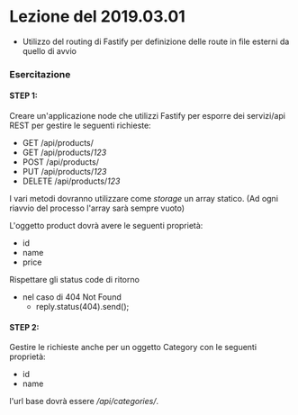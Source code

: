 # Lezione del 2019.03.01

* Utilizzo del routing di Fastify per definizione delle route in file esterni da quello di avvio

### Esercitazione

#### STEP 1:

Creare un'applicazione node che utilizzi Fastify per esporre dei servizi/api REST per gestire le seguenti richieste:

* GET       /api/products/
* GET       /api/products/*123*
* POST      /api/products/
* PUT       /api/products/*123*
* DELETE    /api/products/*123*

I vari metodi dovranno utilizzare come *storage* un array statico. (Ad ogni riavvio del processo l'array sarà sempre vuoto)

L'oggetto product dovrà avere le seguenti proprietà:

* id
* name
* price

Rispettare gli status code di ritorno

* nel caso di 404 Not Found
  * reply.status(404).send();

#### STEP 2:

Gestire le richieste anche per un oggetto Category con le seguenti proprietà:

* id
* name

l'url base dovrà essere */api/categories/*.